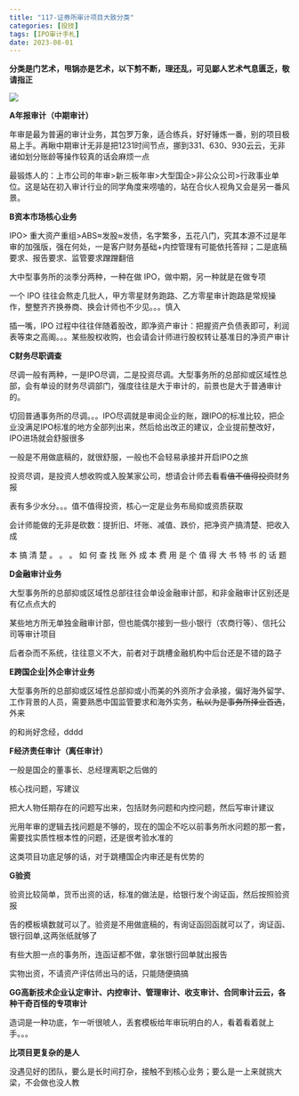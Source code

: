 ```yaml
---
title: "117-证券所审计项目大致分类"
categories: [投技]
tags: [IPO审计手札]
date: 2023-08-01
---
```

**分类是门艺术，甩锅亦是艺术，以下剪不断，理还乱，可见鄙人艺术气息匮乏，敬请指正**

![](https://img.richfan.site/ibank/IPO审计札记/117-证券所审计项目大致分类_1.png)

**A年报审计（中期审计）**

年审是最为普遍的审计业务，其包罗万象，适合练兵，好好锤炼一番，别的项目极易上手。再瞅中期审计无非是把1231时间节点，挪到331、630、930云云，无非诸如划分账龄等操作较真的话会麻烦一点

最锻炼人的：上市公司的年审>新三板年审>大型国企>非公众公司>行政事业单位。这是站在初入审计行业的同学角度来唠嗑的，站在合伙人视角又会是另一番风景。

**B资本市场核心业务**

IPO> 重大资产重组>ABS≈发股≈发债，名字繁多，五花八门，究其本源不过是年审的加强版，强在何处，一是客户财务基础+内控管理有可能依托答辩；二是底稿要求、报告要求、监管要求蹭蹭翻倍

大中型事务所的淡季分两种，一种在做 IPO，做中期，另一种就是在做专项

一个 IPO 往往会熬走几批人，甲方零星财务跑路、乙方零星审计跑路是常规操作，整整齐齐换券商、换会计师也不少见。。。慎入

插一嘴，IPO 过程中往往伴随着股改，即净资产审计：把握资产负债表即可，利润表等束之高阁。。。某些股权收购，也会请会计师进行股权转让基准日的净资产审计

**C财务尽职调查**

尽调一般有两种，一是IPO尽调，二是投资尽调。大型事务所的总部抑或区域性总部，会有单设的财务尽调部门，强度往往是大于审计的，前景也是大于普通审计的。

  

切回普通事务所的尽调。。。IPO尽调就是审阅企业的账，跟IPO的标准比较，把企业没满足IPO标准的地方全部列出来，然后给出改正的建议，企业提前整改好，IPO进场就会舒服很多

一般是不用做底稿的，就很舒服，一般也不会轻易承接并开启IPO之旅

投资尽调，是投资人想收购或入股某家公司，想请会计师去看看~~值不值得投资~~财务报

表有多少水分。。。值不值得投资，核心一定是业务布局抑或资质获取

会计师能做的无非是砍数：提折旧、坏账、减值、跌价，把净资产搞清楚、把收入成

本 搞 清 楚 。 。 。 如 何 查 找 账 外 成 本 费 用 是 个 值 得 大 书 特 书 的 话 题

**D金融审计业务**

大型事务所的总部抑或区域性总部往往会单设金融审计部，和非金融审计区别还是有亿点点大的

某些地方所无单独金融审计部，但也能偶尔接到一些小银行（农商行等）、信托公司等审计项目

后者杂而不系统，往往意义不大，前者对于跳槽金融机构中后台还是不错的路子

  

**E跨国企业|外企审计业务**

大型事务所的总部抑或区域性总部抑或小而美的外资所才会承接，偏好海外留学、工作背景的人员，需要熟悉中国监管要求和海外实务，~~私以为是事务所择业首选~~，外来

的和尚好念经，dddd

**F经济责任审计（离任审计）**

一般是国企的董事长、总经理离职之后做的

核心找问题，写建议

把大人物任期存在的问题写出来，包括财务问题和内控问题，然后写审计建议

光用年审的逻辑去找问题是不够的，现在的国企不吃以前事务所水问题的那一套，需要找实质性根本性的问题，还是很考验水准的

这类项目功底足够的话，对于跳槽国企内审还是有优势的

**G验资**

验资比较简单，货币出资的话，标准的做法是，给银行发个询证函，然后按照验资报

  

告的模板填数就可以了。验资是不用做底稿的，有询证函回函就可以了，询证函、银行回单,这两张纸就够了

有些大胆一点的事务所，连函证都不做，拿张银行回单就出报告

实物出资，不请资产评估师出马的话，只能随便搞搞

**GG高新技术企业认定审计、内控审计、管理审计、收支审计、合同审计云云，各种干奇百怪的专项审计**

造词是一种功底，乍一听很唬人，丢套模板给年审玩明白的人，看着看着就上手。。。

**比项目更复杂的是人**

没遇见好的团队，要么是长时间打杂，接触不到核心业务；要么是一上来就挑大梁，不会做也没人教